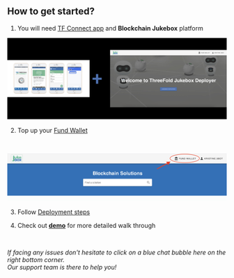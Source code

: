 ## How to get started?

1. You will need [TF Connect app](threefold:threefold_connect) and **Blockchain Jukebox** platform

![what_you_need](img/what_you_need.jpg)

2. Top up your [Fund Wallet](fund_wallet)

<br/>

![](img/fund_wallet.jpg)

3. Follow [Deployment steps](deployment_steps)

4. Check out [**demo**](jukebox_demo) for more detailed walk through

<br/>

_If facing any issues don't hesitate to click on a blue chat bubble here on the right bottom corner. 
<br/>
Our support team is there to help you!_